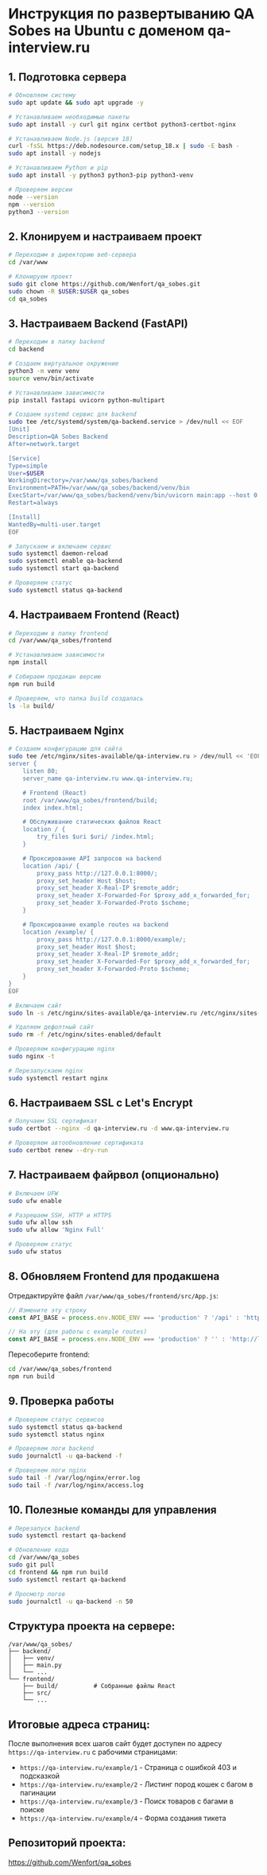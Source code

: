 # Инструкция по развертыванию QA Sobes на Ubuntu с доменом qa-interview.ru

## 1. Подготовка сервера

```bash
# Обновляем систему
sudo apt update && sudo apt upgrade -y

# Устанавливаем необходимые пакеты
sudo apt install -y curl git nginx certbot python3-certbot-nginx

# Устанавливаем Node.js (версия 18)
curl -fsSL https://deb.nodesource.com/setup_18.x | sudo -E bash -
sudo apt install -y nodejs

# Устанавливаем Python и pip
sudo apt install -y python3 python3-pip python3-venv

# Проверяем версии
node --version
npm --version
python3 --version
```

## 2. Клонируем и настраиваем проект

```bash
# Переходим в директорию веб-сервера
cd /var/www

# Клонируем проект
sudo git clone https://github.com/Wenfort/qa_sobes.git
sudo chown -R $USER:$USER qa_sobes
cd qa_sobes
```

## 3. Настраиваем Backend (FastAPI)

```bash
# Переходим в папку backend
cd backend

# Создаем виртуальное окружение
python3 -m venv venv
source venv/bin/activate

# Устанавливаем зависимости
pip install fastapi uvicorn python-multipart

# Создаем systemd сервис для backend
sudo tee /etc/systemd/system/qa-backend.service > /dev/null << EOF
[Unit]
Description=QA Sobes Backend
After=network.target

[Service]
Type=simple
User=$USER
WorkingDirectory=/var/www/qa_sobes/backend
Environment=PATH=/var/www/qa_sobes/backend/venv/bin
ExecStart=/var/www/qa_sobes/backend/venv/bin/uvicorn main:app --host 0.0.0.0 --port 8000
Restart=always

[Install]
WantedBy=multi-user.target
EOF

# Запускаем и включаем сервис
sudo systemctl daemon-reload
sudo systemctl enable qa-backend
sudo systemctl start qa-backend

# Проверяем статус
sudo systemctl status qa-backend
```

## 4. Настраиваем Frontend (React)

```bash
# Переходим в папку frontend
cd /var/www/qa_sobes/frontend

# Устанавливаем зависимости
npm install

# Собираем продакшн версию
npm run build

# Проверяем, что папка build создалась
ls -la build/
```

## 5. Настраиваем Nginx

```bash
# Создаем конфигурацию для сайта
sudo tee /etc/nginx/sites-available/qa-interview.ru > /dev/null << 'EOF'
server {
    listen 80;
    server_name qa-interview.ru www.qa-interview.ru;

    # Frontend (React)
    root /var/www/qa_sobes/frontend/build;
    index index.html;

    # Обслуживание статических файлов React
    location / {
        try_files $uri $uri/ /index.html;
    }

    # Проксирование API запросов на backend
    location /api/ {
        proxy_pass http://127.0.0.1:8000/;
        proxy_set_header Host $host;
        proxy_set_header X-Real-IP $remote_addr;
        proxy_set_header X-Forwarded-For $proxy_add_x_forwarded_for;
        proxy_set_header X-Forwarded-Proto $scheme;
    }

    # Проксирование example routes на backend
    location /example/ {
        proxy_pass http://127.0.0.1:8000/example/;
        proxy_set_header Host $host;
        proxy_set_header X-Real-IP $remote_addr;
        proxy_set_header X-Forwarded-For $proxy_add_x_forwarded_for;
        proxy_set_header X-Forwarded-Proto $scheme;
    }
}
EOF

# Включаем сайт
sudo ln -s /etc/nginx/sites-available/qa-interview.ru /etc/nginx/sites-enabled/

# Удаляем дефолтный сайт
sudo rm -f /etc/nginx/sites-enabled/default

# Проверяем конфигурацию nginx
sudo nginx -t

# Перезапускаем nginx
sudo systemctl restart nginx
```

## 6. Настраиваем SSL с Let's Encrypt

```bash
# Получаем SSL сертификат
sudo certbot --nginx -d qa-interview.ru -d www.qa-interview.ru

# Проверяем автообновление сертификата
sudo certbot renew --dry-run
```

## 7. Настраиваем файрвол (опционально)

```bash
# Включаем UFW
sudo ufw enable

# Разрешаем SSH, HTTP и HTTPS
sudo ufw allow ssh
sudo ufw allow 'Nginx Full'

# Проверяем статус
sudo ufw status
```

## 8. Обновляем Frontend для продакшена

Отредактируйте файл `/var/www/qa_sobes/frontend/src/App.js`:

```javascript
// Измените эту строку
const API_BASE = process.env.NODE_ENV === 'production' ? '/api' : 'http://localhost:8000';

// На эту (для работы с example routes)
const API_BASE = process.env.NODE_ENV === 'production' ? '' : 'http://localhost:8000';
```

Пересоберите frontend:
```bash
cd /var/www/qa_sobes/frontend
npm run build
```

## 9. Проверка работы

```bash
# Проверяем статус сервисов
sudo systemctl status qa-backend
sudo systemctl status nginx

# Проверяем логи backend
sudo journalctl -u qa-backend -f

# Проверяем логи nginx
sudo tail -f /var/log/nginx/error.log
sudo tail -f /var/log/nginx/access.log
```

## 10. Полезные команды для управления

```bash
# Перезапуск backend
sudo systemctl restart qa-backend

# Обновление кода
cd /var/www/qa_sobes
sudo git pull
cd frontend && npm run build
sudo systemctl restart qa-backend

# Просмотр логов
sudo journalctl -u qa-backend -n 50
```

## Структура проекта на сервере:

```
/var/www/qa_sobes/
├── backend/
│   ├── venv/
│   ├── main.py
│   └── ...
└── frontend/
    ├── build/          # Собранные файлы React
    ├── src/
    └── ...
```

## Итоговые адреса страниц:

После выполнения всех шагов сайт будет доступен по адресу `https://qa-interview.ru` с рабочими страницами:
- `https://qa-interview.ru/example/1` - Страница с ошибкой 403 и подсказкой
- `https://qa-interview.ru/example/2` - Листинг пород кошек с багом в пагинации
- `https://qa-interview.ru/example/3` - Поиск товаров с багами в поиске
- `https://qa-interview.ru/example/4` - Форма создания тикета

## Репозиторий проекта:
https://github.com/Wenfort/qa_sobes